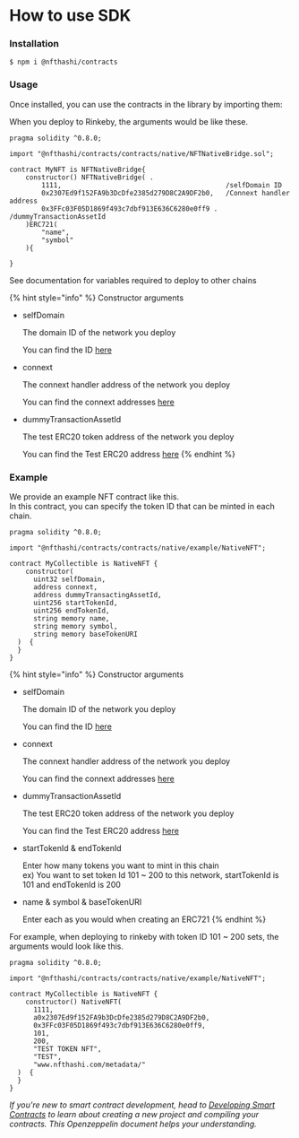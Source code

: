 # How to use SDK

### Installation

```
$ npm i @nfthashi/contracts
```

### Usage

Once installed, you can use the contracts in the library by importing them:

When you deploy to Rinkeby, the arguments would be like these.

```
pragma solidity ^0.8.0;

import "@nfthashi/contracts/contracts/native/NFTNativeBridge.sol";

contract MyNFT is NFTNativeBridge{
    constructor() NFTNativeBridge( .  
        1111,                                         /selfDomain ID
        0x2307Ed9f152FA9b3DcDfe2385d279D8C2A9DF2b0,   /Connext handler address
        0x3FFc03F05D1869f493c7dbf913E636C6280e0ff9 .  /dummyTransactionAssetId
    )ERC721(
        "name",
        "symbol"
    ){
       
}
```

See documentation for variables required to deploy to other chains

{% hint style="info" %}
Constructor arguments

*   selfDomain

    The domain ID of the network you deploy

    You can find the ID  [here](../developer-guide/informations.md#domain-id)
*   connext

    The connext handler address of the network you deploy

    You can find the connext addresses  [here](../developer-guide/informations.md#connext-contract-address)
*   dummyTransactionAssetId

    The test ERC20 token address of the network you deploy

    You can find the Test ERC20 address  [here](../developer-guide/informations.md#test-erc20-contract-address)
{% endhint %}



### Example

We provide an example NFT contract like this.\
In this contract, you can specify the token ID that can be minted in each chain.

```
pragma solidity ^0.8.0;

import "@nfthashi/contracts/contracts/native/example/NativeNFT";

contract MyCollectible is NativeNFT {
    constructor(
      uint32 selfDomain,
      address connext,
      address dummyTransactingAssetId,
      uint256 startTokenId,
      uint256 endTokenId,
      string memory name,
      string memory symbol,
      string memory baseTokenURI
  )  {
  }
}
```

{% hint style="info" %}
Constructor arguments

*   selfDomain

    The domain ID of the network you deploy

    You can find the ID  [here](../developer-guide/informations.md#domain-id)
*   connext

    The connext handler address of the network you deploy

    You can find the connext addresses  [here](../developer-guide/informations.md#connext-contract-address)
*   dummyTransactionAssetId

    The test ERC20 token address of the network you deploy

    You can find the Test ERC20 address  [here](../developer-guide/informations.md#test-erc20-contract-address)
*   startTokenId & endTokenId

    Enter how many tokens you want to mint in this chain\
    ex) You want to set token Id 101 \~ 200 to this network, startTokenId is 101 and endTokenId is 200
*   name & symbol & baseTokenURI

    Enter each as you would when creating an ERC721
{% endhint %}



For example, when deploying to rinkeby with token ID 101 \~ 200 sets, the arguments would look like this.

```
pragma solidity ^0.8.0;

import "@nfthashi/contracts/contracts/native/example/NativeNFT";

contract MyCollectible is NativeNFT {
    constructor() NativeNFT(
      1111,
      a0x2307Ed9f152FA9b3DcDfe2385d279D8C2A9DF2b0,
      0x3FFc03F05D1869f493c7dbf913E636C6280e0ff9,
      101,
      200,
      "TEST TOKEN NFT",
      "TEST",
      "www.nfthashi.com/metadata/"
  )  {
  }
}
```

_If you're new to smart contract development, head to_ [_Developing Smart Contracts_](https://docs.openzeppelin.com/learn/developing-smart-contracts) _to learn about creating a new project and compiling your contracts. This Openzeppelin document helps your understanding._
